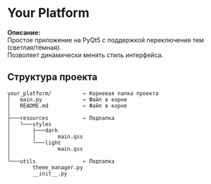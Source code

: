 # Your Platform

**Описание:**  
Простое приложение на PyQt5 с поддержкой переключения тем (светлая/тёмная).  
Позволяет динамически менять стиль интерфейса.

## Структура проекта
```
your_platform/          ← Корневая папка проекта
│   main.py             ← Файл в корне
│   README.md           ← Файл в корне
│
├───resources           ← Подпапка
│   └───styles
│       ├───dark
│       │       main.qss
│       └───light
│               main.qss
│
└───utils               ← Подпапка
        theme_manager.py
        __init__.py
```
